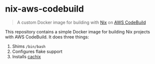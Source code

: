 # nix-aws-codebuild

> A custom Docker image for building with [Nix][1] on [AWS CodeBuild][2]

This repository contains a simple Docker image for building Nix projects with
AWS CodeBuild. It does three things:

1. Shims `/bin/bash`
2. Configures flake support
3. Installs [cachix][3]

[1]: https://nixos.org
[2]: https://aws.amazon.com/codebuild/
[3]: https://www.cachix.org
